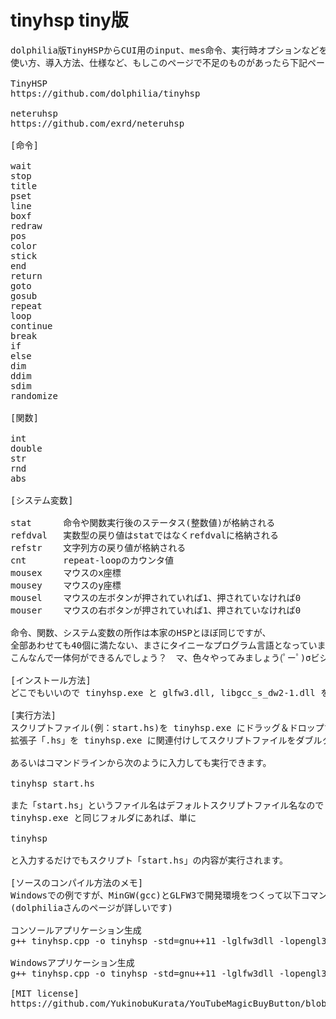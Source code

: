 # tinyhsp tiny版
<pre>
dolphilia版TinyHSPからCUI用のinput、mes命令、実行時オプションなどを削りシェイプアップしたものです。
使い方、導入方法、仕様など、もしこのページで不足のものがあったら下記ページも確認してみてください。

TinyHSP
https://github.com/dolphilia/tinyhsp

neteruhsp
https://github.com/exrd/neteruhsp

[命令]

wait
stop
title
pset
line
boxf
redraw
pos
color
stick
end
return
goto
gosub
repeat
loop
continue
break
if
else
dim
ddim
sdim
randomize

[関数]

int
double
str
rnd
abs

[システム変数]

stat      命令や関数実行後のステータス(整数値)が格納される
refdval	  実数型の戻り値はstatではなくrefdvalに格納される
refstr	  文字列方の戻り値が格納される
cnt	      repeat-loopのカウンタ値
mousex	  マウスのx座標
mousey	  マウスのy座標
mousel	  マウスの左ボタンが押されていれば1、押されていなければ0
mouser	  マウスの右ボタンが押されていれば1、押されていなければ0

命令、関数、システム変数の所作は本家のHSPとほぼ同じですが、
全部あわせても40個に満たない、まさにタイニーなプログラム言語となっています。
こんなんで一体何ができるんでしょう？　マ、色々やってみましょう(ﾟーﾟ)σビシッ

[インストール方法]
どこでもいいので tinyhsp.exe と glfw3.dll, libgcc_s_dw2-1.dll を同じフォルダに置いてください。

[実行方法]
スクリプトファイル(例：start.hs)を tinyhsp.exe にドラッグ＆ドロップするか、
拡張子「.hs」を tinyhsp.exe に関連付けしてスクリプトファイルをダブルクリックします。

あるいはコマンドラインから次のように入力しても実行できます。

tinyhsp start.hs

また「start.hs」というファイル名はデフォルトスクリプトファイル名なので
tinyhsp.exe と同じフォルダにあれば、単に

tinyhsp

と入力するだけでもスクリプト「start.hs」の内容が実行されます。

[ソースのコンパイル方法のメモ]
Windowsでの例ですが、MinGW(gcc)とGLFW3で開発環境をつくって以下コマンドでコンパイルします。
(dolphiliaさんのページが詳しいです)

コンソールアプリケーション生成
g++ tinyhsp.cpp -o tinyhsp -std=gnu++11 -lglfw3dll -lopengl32

Windowsアプリケーション生成
g++ tinyhsp.cpp -o tinyhsp -std=gnu++11 -lglfw3dll -lopengl32 -mwindows

[MIT license]
https://github.com/YukinobuKurata/YouTubeMagicBuyButton/blob/master/MIT-LICENSE.txt
</pre>
